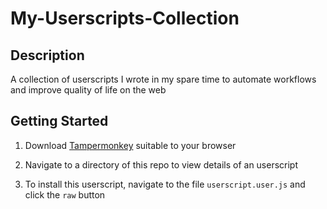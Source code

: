 # My-Userscripts-Collection
## Description

A collection of userscripts I wrote in my spare time to automate workflows and improve quality of life on the web

## Getting Started
1. Download [Tampermonkey](https://www.tampermonkey.net) suitable to your browser

2. Navigate to a directory of this repo to view details of an userscript

3. To install this userscript, navigate to the file `userscript.user.js` and click the `raw` button